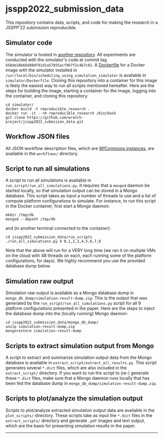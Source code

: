 # jsspp2022_submission_data

This repository contains data, scripts, and code for making the research in a JSSPP'22 submission reproducible.

## Simulator code

The simulator is hosted in [another repository](https://github.com/wrench-project/scheduling_using_simulation_simulator). All experiments are
conducted with the simulator's code at commit tag `b58de28b66d80df91d1a57855acf967f2c4b7c81`. 
A [Dockerfile](https://docs.docker.com/engine/reference/builder/) for a Docker image with the simulator installed in
`/usr/local/bin/scheduling_using_simulation_simulator` is 
available in `simulator/Dockerfile`. Cloning this repository into a
container for this image is likely the easiest way to run all scripts
mentioned hereafter. Here are the steps for building the image, starting a
container for the image, logging into the container, and cloning this repository:

```
cd simulator/
docker build -t reproducible_research .
docker run -it --rm reproducible_research /bin/bash
git clone https://github.com/wrench-project/jsspp2022_submision_data.git
```

## Workflow JSON files

All JSON workflow description files, which are [WfCommons instances](https://wfcommons.org/instances), are available in the `workflows/` directory. 

## Script to run all simulations

A script to run all simulations is available in `run_script/run_all_simulations.py`. It requires that a `mongod` daemon be started locally, so that simulation output can be stored in a Mongo database.  This script takes as input a number of threads to use and a list of compute platform configurations to simulate. For instance, to run this script in the Docker container, first start a Mongo daemon:

```
mkdir /tmp/db
mongod --dbpath /tmp/db 
```

and (in another terminal connected to the container):

```
cd jsspp2022_submission_data/run_scripts
./run_all_simulations.py 4 0,1,2,3,4,5,6,7,8
```

Note that the above will run for a VERY long time (we ran it on multiple VMs on the cloud with 48 threads on each, each running some of the platform configurations, for days). We highly recommend you use the provided database dump below. 

## Simulation raw output

Simulation raw output is available as a Mongo database dump in `mongo_db_dump/simulation-result-dump.zip`. This is the output that was generated by the `run_script/run_all_simulations.py` script for all 9 platform configurations presented in the paper. 
Here are the steps to inject the database dump into the (locally running) Mongo daemon:

```
cd jsspp2022_submission_data/mongo_db_dump/
unzip simulation-result-dump.zip
mongorestore simulation-result-dump
```

## Scripts to extract simulation output from Mongo

A script to extract and summarize simulation output data from the Mongo database is available in `extract_script/extract_all_results.py`. This script generates several `*.dict` files, which are also included in the `extract_script/` directory.  If you want to run the script to (re-) generate these `*.dict` files, make sure that a Mongo daemon runs locally that has been fed the database dump in `mongo_db_dump/simulation-result-dump.zip`.


## Scripts to plot/analyze the simulation output

Scripts to plot/analyze extracted simulation output data are available in the `plot_scripts/` directory.  These scripts take as input the `*.dict` files in the `extract_scripts/` directory and generate `.pdf` images and text output, which are the basis for presenting simulation results in the paper.

---
